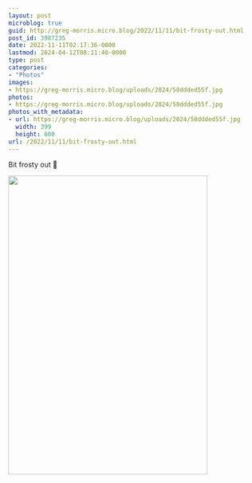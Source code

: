 ```yaml
---
layout: post
microblog: true
guid: http://greg-morris.micro.blog/2022/11/11/bit-frosty-out.html
post_id: 3987235
date: 2022-11-11T02:17:36-0000
lastmod: 2024-04-12T08:11:40-0000
type: post
categories:
- "Photos"
images:
- https://greg-morris.micro.blog/uploads/2024/58ddded55f.jpg
photos:
- https://greg-morris.micro.blog/uploads/2024/58ddded55f.jpg
photos_with_metadata:
- url: https://greg-morris.micro.blog/uploads/2024/58ddded55f.jpg
  width: 399
  height: 600
url: /2022/11/11/bit-frosty-out.html
---
```


<p>Bit frosty out 🥶</p><p><img src="uploads/2024/58ddded55f.jpg" alt="" width="399" height="600" /></p>
